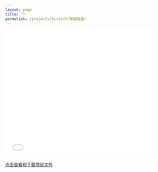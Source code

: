 ```yaml
---
layout: page
title: ""
permalink: /projects/Scratch/穿越隧道/
---
```


<iframe src="/assets/projects/Scratch/穿越隧道/穿越隧道.html" width="482" height="412" allowtransparency="true" frameborder="0" scrolling="no" allowfullscreen></iframe>

<a href="https://dpfy.sharepoint.com/:u:/r/sites/imake.space/Shared%20Documents/Projects/Scratch%20%E9%A1%B9%E7%9B%AE%E6%96%87%E4%BB%B6/%E7%A9%BF%E8%B6%8A%E9%9A%A7%E9%81%93.sb3?csf=1&web=1&e=JfKwlW" target="_blank">点击查看和下载项目文件</a>